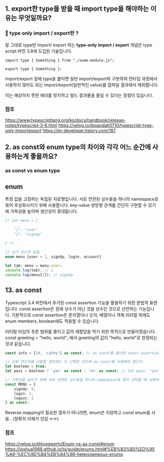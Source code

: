 ## 1. export한 type을 받을 때 import type을 해야하는 이유는 무엇일까요?

### 🧐 type only import / export란 ?
말 그대로 type만 import/ export 하는 **type-only import / export** 개념은 type script 버전 3.8에 도입된 기술입니다.

    import type { Something } from "./some-module.js";
    
    export type { Something };

import/export 앞에 type을 붙이면 일반 import/export와 구분하여 런타임 과정에서 사용하지 않아도 되는 import/export(일반적인 value)를 컴파일 결과에서 제외합니다.

이는 예상하지 못한 에러를 방지하고 빌드 결과물을 줄일 수 있다는 장점이 있습니다.

### 참조
https://www.typescriptlang.org/ko/docs/handbook/release-notes/typescript-3-8.html
https://velog.io/@pandati0710/typescript-type-only-importexport
https://im-developer.tistory.com/187

## 2. as const와 enum type의 차이와 각각 어느 순간에 사용하는게 좋을까요?

### as const vs enum type

## enum
특정 값을 고정하는 독립된 자료형입니다. 서로 연관된 상수들을 하나의 namespace로 묶어 추상화시키기 위해 사용합니다. key-value 양방향 관계를 간단히 구현할 수 있기에 가독성을 높이며 생산성이 증대됩니다. 
```ts
/* let menu = {
    ...
    "1": "user"
    "2": "signUp"
    ...
} */

// 상기 코드와 같음
enum menu {user = 1, signUp, login, account}

let tab: menu = menu.user;
console.log(tab); // 1
console.log(menu[2]); // signUp
```
## 13. as const
Typescript 3.4 버전에서 추가된 const assertion 기능을 활용하기 위한 문법적 표현입니다. const assertion은 원래 상수가 아닌 것을 상수인 것으로 선언하는 기능입니다. 기본적으로 const assertion은 문자열이나 숫자, 배열이나 객체 리터럴 외에도 enum members, boolean에도 적용할 수 있습니다.

리터럴 타입의 추론 범위를 줄이고 값의 재할당을 막기 위한 목적으로 만들어졌습니다. const greeting = "hello, world"; 에서 greeting의 값이 "hello, world"로 한정되는 것과 같습니다.
```ts
const info = [20, 'cathy'] as const; // as const를 붙이면 const assertion이 적용됨

// 삼항 연산자를 사용할 경우에는 두 선택문 모두에 as const를 사용해야 합니다.
let boolean = true;
let pass = boolean ? 'yes' as const : 'no' as const; // let pass: "yes" | "no"

// 가독성을 높이기 위해 서로 연관된 상수들을 하나의 namespace에 묶어 관리할 때 사용하기도 합니다.
const MENU = {
    signUp: 0,
    login: 1,
    logout: 2
} as const;
```

Reverse mapping이 필요한 경우가 아니라면, enum은 지양하고 const enum을 사용..
(정확히 이해가 안감 ㅠㅠ)

### 참조
https://velog.io/@logqwerty/Enum-vs-as-const#enum
https://joshua1988.github.io/ts/guide/enums.html#%EB%B3%B5%ED%95%A9-%EC%9D%B4%EB%84%98-heterogeneous-enums
